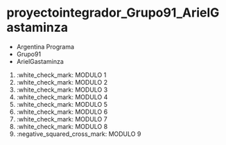 # proyectointegrador_Grupo91_ArielGastaminza
* Argentina Programa
* Grupo91
* ArielGastaminza

<ol>
<li>:white_check_mark: MODULO 1</li>
<li>:white_check_mark: MODULO 2</li>
<li>:white_check_mark: MODULO 3</li>
<li>:white_check_mark: MODULO 4</li>
<li>:white_check_mark: MODULO 5</li>
<li>:white_check_mark: MODULO 6</li>  
<li>:white_check_mark: MODULO 7</li>
<li>:white_check_mark: MODULO 8</li>
<li>:negative_squared_cross_mark: MODULO 9</li>
</ol>
